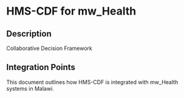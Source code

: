 # HMS-CDF for mw_Health

## Description

Collaborative Decision Framework

## Integration Points

This document outlines how HMS-CDF is integrated with mw_Health systems in Malawi.
